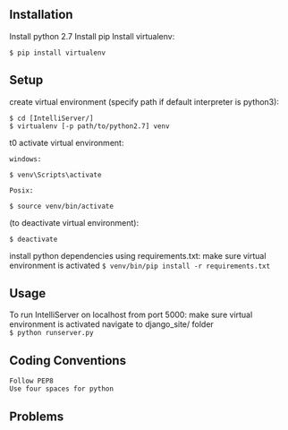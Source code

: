 ## Installation
Install python 2.7
Install pip
Install virtualenv:
```
$ pip install virtualenv
```

## Setup
create virtual environment (specify path if default interpreter is python3):
```
$ cd [IntelliServer/]
$ virtualenv [-p path/to/python2.7] venv  
```

t0 activate virtual environment:

    windows:
```
$ venv\Scripts\activate   
```

    Posix:
```
$ source venv/bin/activate   
```

(to deactivate virtual environment):
```
$ deactivate   
```

install python dependencies using requirements.txt:
    make sure virtual environment is activated
    ```
    $ venv/bin/pip install -r requirements.txt  
    ```


## Usage
  To run IntelliServer on localhost from port 5000:
    make sure virtual environment is activated 
    navigate to django_site/ folder  
    ```
    $ python runserver.py  
    ```

## Coding Conventions
    Follow PEP8    
    Use four spaces for python

## Problems

